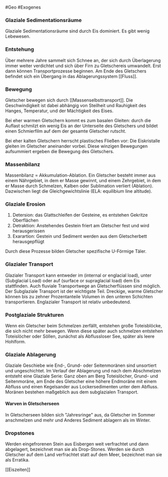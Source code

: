 #Geo #Exogenes 

### Glaziale Sedimentationsräume

Glaziale Sedimentationsräume sind durch Eis dominiert. Es gibt wenig Lebewesen.

### Entstehung

Über mehrere Jahre sammelt sich Schnee an, der sich durch Überlagerung immer weiter verdichtet und sich über Firn zu Gletschereis umwandelt. Erst dann können Transportprozesse beginnen.
Am Ende des Gletschers befindet sich ein Übergang in das Ablagerungssystem [[Fluss]].

### Bewegung

Gletscher bewegen sich durch [[Massenselbsttransport]]. Die Geschwindigkeit ist dabei abhängig von Steilheit und Rauhigkeit des Hanges, Temperatur, und der Mächtigkeit des Eises.

Bei eher warmen Gletschern kommt es zum basalen Gleiten: durch die Auflast schmilzt ein wenig Eis an der Unterseite des Gletschers und bildet einen Schmierfilm auf dem der gesamte Gletscher rutscht.

Bei eher kalten Gletschern herrscht plastisches Fließen vor: Die Eiskristalle gleiten im Gletscher aneinander vorbei. Diese winzigen Bewegungen aufsummiert ergeben die Bewegung des Gletschers.

### Massenbilanz

Massenbilanz = Akkumulation-Ablation.
Ein Gletscher besteht immer aus einem Nährgebiet, in dem er Masse gewinnt, und einem Zehrgebiet, in dem er Masse durch Schmelzen, Kalben oder Sublimation verliert (Ablation). Dazwischen liegt die Gleichgewichtslinie (ELA: equilibium line altitude).

### Glaziale Erosion

1. Detersion: das Glattschleifen der Gesteine, es entstehen Gekritze Oberflächen
2. Detraktion: Anstehendes Gestein friert am Gletscher fest und wird herausgerissen
3. Exarartion: Gestein und Sediment werden aus dem Gletscherbett herausgepflügt

Durch diese Prozesse bilden Gletscher spezifische U-Förmige Täler.

### Glazialer Transport

Glazialer Transport kann entweder im (internal or englacial load), unter (Subglacial Load) oder auf (surface or supraglacial load) dem Eis stattfinden. Auch fluviale Transportwege an Gletscherflüssen sind möglich. Der Subglaziale Transport ist der wichtigste Teil. Dreckige, warme Gletscher können bis zu zehner Prozentanteile Volumen in den unteren Schichten transportieren. Englazialer Transport ist relativ unbedeutend.

### Postglaziale Strukturen

Wenn ein Gletscher beim Schmelzen zerfällt, entstehen große Toteisblöcke, die sich nicht mehr bewegen. Wenn diese später auch schmelzen entstehen Toteislöcher oder Söllen, zunächst als Abflussloser See, später als leere Hohlform.

### Glaziale Ablagerung

Glaziale Geschiebe wie End-, Grund- oder Seitenmoränen sind unsortiert und ungeschichtet. Im Verlauf der Ablagerung und nach dem Abschmelzen entsteht eine Glaziale Serie: Ganz oben am Berg Toteislöcher, Grund- und Seitenmoräne, am Ende des Gletscher eine höhere Endmoräne mit einem Abfluss und einen Kegelsander aus Lockersedimenten unter dem Abfluss. Moränen bestehen maßgeblich aus dem subglazialen Transport.

#### Warven in Gletscherseen

In Gletscherseen bilden sich "Jahresringe" aus, da Gletscher im Sommer anschmelzen und mehr und Anderes Sediment ablagern als im Winter.

### Dropstones

Werden eingefrorenen Stein aus Eisbergen weit verfrachtet und dann abgelagert, bezeichnet man sie als Drop-Stones. Werden sie durch Gletscher auf dem Land verfrachtet statt auf dem Meer, bezeichnet man sie als Erratika.



[[Eiszeiten]]